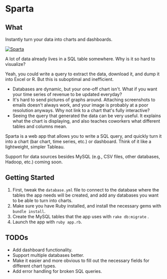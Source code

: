 # Sparta

## What

Instantly turn your data into charts and dashboards.

[![Sparta](https://dl.dropboxusercontent.com/u/10506/blog/sparta/sparta.png)](https://dl.dropboxusercontent.com/u/10506/blog/sparta/sparta.png)

A lot of data already lives in a SQL table somewhere. Why is it so hard to visualize?

Yeah, you could write a query to extract the data, download it, and dump it into Excel or R. But this is suboptimal and inefficient.

- Databases are dynamic, but your one-off chart isn't. What if you want your time series of revenue to be updated everyday?
- It's hard to send pictures of graphs around. Attaching screenshots to emails doesn't always work, and your image is probably at a poor resolution anyways. Why not link to a chart that's fully interactive?
- Seeing the query that generated the data can be very useful. It explains what the chart is displaying, and also teaches coworkers what different tables and columns mean.

Sparta is a web app that allows you to write a SQL query, and quickly turn it into a chart (bar chart, time series, etc.) or dashboard. Think of it like a lightweight, simpler Tableau.  

Support for data sources besides MySQL (e.g., CSV files, other databases, Hadoop, etc.) coming soon.

## Getting Started

1. First, tweak the `database.yml` file to connect to the database where the tables the app needs will be created, and add any databases you want to be able to turn into charts.
2. Make sure you have Ruby installed, and install the necessary gems with `bundle install`.
3. Create the MySQL tables that the app uses with `rake db:migrate` .
4. Launch the app with `ruby app.rb`.

## TODOs

* Add dashboard functionality.
* Support multiple databases better.
* Make it easier and more obvious to fill out the necessary fields for different chart types.
* Add error handling for broken SQL queries.